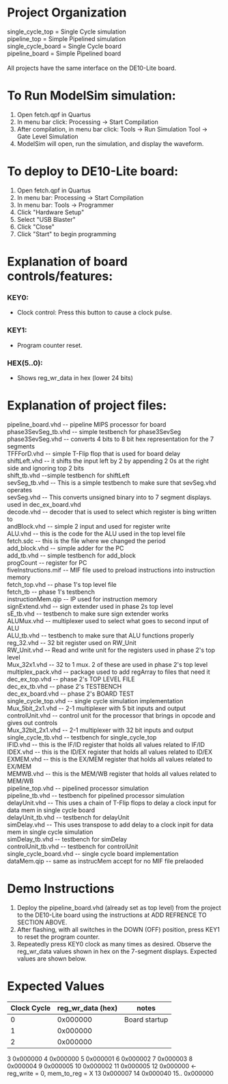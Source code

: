 # Project Organization
single_cycle_top = Single Cycle simulation \
pipeline_top = Simple Pipelined simulation \
single_cycle_board = Single Cycle board \
pipeline_board = Simple Pipelined board \
\
All projects have the same interface on the DE10-Lite board. 
   
# To Run ModelSim simulation:   
1.	Open fetch.qpf in Quartus 
2.	In menu bar click: Processing -> Start Compilation 
3.	After compilation, in menu bar click: Tools -> Run Simulation Tool -> Gate Level Simulation 
4.	ModelSim will open, run the simulation, and display the waveform. 
  
# To deploy to DE10-Lite board:   
1.	Open fetch.qpf in Quartus 
2.	In menu bar: Processing -> Start Compilation 
3.	In menu bar: Tools -> Programmer 
4.	Click "Hardware Setup" 
5.	Select "USB Blaster" 
6.	Click "Close" 
7.	Click "Start" to begin programming 

# Explanation of board controls/features:   
### KEY0:
  * Clock control: Press this button to cause a clock pulse. 
### KEY1: 
  * Program counter reset. 
### HEX(5..0):  
  * Shows reg_wr_data in hex (lower 24 bits) 

# Explanation of project files: 
pipeline_board.vhd -- pipeline MIPS processor for board \
phase3SevSeg_tb.vhd -- simple testbench for phase3SevSeg \
phase3SevSeg.vhd -- converts 4 bits to 8 bit hex representation for the 7 segments \
TFFForD.vhd -- simple T-Flip flop that is used for board delay \
shiftLeft.vhd -- it shifts the input left by 2 by appending 2 0s at the right side and ignoring top 2 bits \
shift_tb.vhd --simple testbench for shiftLeft \
sevSeg_tb.vhd -- This is a simple testbench to make sure that sevSeg.vhd operates \
sevSeg.vhd -- This converts unsigned binary into to 7 segment displays. used in dec_ex_board.vhd \
decode.vhd -- decoder that is used to select which register is bing written to \
andBlock.vhd -- simple 2 input and used for register write \
ALU.vhd -- this is the code for the ALU used in the top level file \
fetch.sdc -- this is the file where we changed the period \
add_block.vhd -- simple adder for the PC \
add_tb.vhd -- simple testbench for add_block \
progCount -- register for PC \
fiveInstructions.mif -- MIF file used to preload instructions into instruction memory \
fetch_top.vhd -- phase 1's top level file \
fetch_tb -- phase 1's testbench \
instructionMem.qip -- IP used for instruction memory \
signExtend.vhd -- sign extender used in phase 2s top level \
sE_tb.vhd -- testbench to make sure sign extender works \
ALUMux.vhd -- multiplexer used to select what goes to second input of ALU \
ALU_tb.vhd -- testbench to make sure that ALU functions properly \
reg_32.vhd -- 32 bit register used on RW_Unit \
RW_Unit.vhd -- Read and write unit for the registers used in phase 2's top level \
Mux_32x1.vhd -- 32 to 1 mux. 2 of these are used in phase 2's top level \
multiplex_pack.vhd -- package used to add regArray to files that need it \
dec_ex_top.vhd -- phase 2's TOP LEVEL FILE \
dec_ex_tb.vhd -- phase 2's TESTBENCH \
dec_ex_board.vhd -- phase 2's BOARD TEST \
single_cycle_top.vhd -- single cycle simulation implementation \
Mux_5bit_2x1.vhd -- 2-1 multiplexer with 5 bit inputs and output \
controlUnit.vhd -- control unit for the processor that brings in opcode and gives out controls \
Mux_32bit_2x1.vhd -- 2-1 multiplexer with 32 bit inputs and output \
single_cycle_tb.vhd -- testbench for single_cycle_top \
IFID.vhd -- this is the IF/ID register that holds all values related to IF/ID \
IDEX.vhd -- this is the ID/EX register that holds all values related to ID/EX \
EXMEM.vhd -- this is the EX/MEM register that holds all values related to EX/MEM \
MEMWB.vhd -- this is the MEM/WB register that holds all values related to MEM/WB \
pipeline_top.vhd -- pipelined processor simulation \
pipeline_tb.vhd -- testbench for pipelined processor simulation \
delayUnit.vhd -- This uses a chain of T-Flip flops to delay a clock input for data mem in single cycle board \
delayUnit_tb.vhd -- testbench for delayUnit \
simDelay.vhd -- This uses transpose to add delay to a clock inpit for data mem in single cycle simulation \
simDelay_tb.vhd -- testbench for simDelay \
controlUnit_tb.vhd -- testbench for controlUnit \
single_cycle_board.vhd -- single cycle board implementation \
dataMem.qip -- same as instrucMem accept for no MIF file prelaoded

# Demo Instructions   
1.	Deploy the pipeline_board.vhd (already set as top level) from the project to the DE10-Lite board 
   using the instructions at ADD REFRENCE TO SECTION ABOVE. 
2.	After flashing, with all switches in the DOWN (OFF) position, press KEY1 to reset the program counter. 
3.	Repeatedly press KEY0 clock as many times as desired. Observe the reg_wr_data values shown in hex on the 7-segment displays. Expected values are shown below. 
  
# Expected Values  
| Clock Cycle | reg_wr_data (hex) | notes | 
| ----------- | ----------------- | ----- |
| 0 | 0x000000 | Board startup | 
| 1 | 0x000000 | |
| 2 | 0x000000 | |
3	0x000000 
4	0x000000 
5	0x000001 
6	0x000002 
7	0x000003 
8	0x000004
9	0x000005 
10	0x000002
11	0x000005
12	0x000000             <- reg_write = 0, mem_to_reg = X 
13	0x000007
14	0x000040
15..	0x000000

